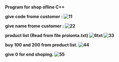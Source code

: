 <b>Program for shop ofline C++ <b>
  
give code frome customer : ![11](https://user-images.githubusercontent.com/44374852/163313297-235d9a3c-eb99-4c91-a8a8-dcd1ab69b607.png)


  
  
give name frome customer :
  ![22](https://user-images.githubusercontent.com/44374852/163313315-94b87f03-b814-454c-81e2-eb236bb174be.png)

product list (Read from file proionta.txt)
    ![6txt](https://user-images.githubusercontent.com/44374852/163312085-995eaae8-875b-45d9-8deb-cd7a70e98f0b.png) 
    ![33](https://user-images.githubusercontent.com/44374852/163313757-826701b1-9aa6-49cf-87eb-b9b0329644c9.png)

  
  
buy 100 and 200 from product list.
    ![44](https://user-images.githubusercontent.com/44374852/163313701-19cc37a4-4bc2-4555-895d-265cda736367.png)
  
give 0 for end shoping.
  ![55](https://user-images.githubusercontent.com/44374852/163313955-5630a410-670d-41cd-98cd-b5e3cd0cafeb.png)

  
